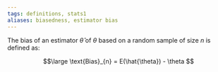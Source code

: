 ```yaml
---
tags: definitions, stats1 
aliases: biasedness, estimator bias
---
```


The bias of an estimator $\hat{\theta}$ of $\theta$ based on a random sample of size $n$ is defined as:

$$\large
\text{Bias}_{n} = E(\hat{\theta}) - \theta
$$